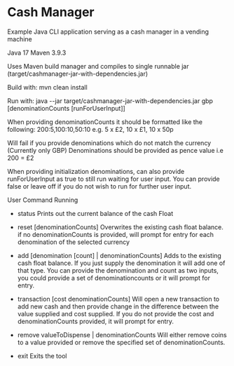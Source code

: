 # Cash Manager
Example Java CLI application serving as a cash manager in a vending machine

Java 17
Maven 3.9.3

Uses Maven build manager and compiles to single runnable jar (target/cashmanager-jar-with-dependencies.jar)

Build with: mvn clean install

Run with: java --jar target/cashmanager-jar-with-dependencies.jar gbp [denominationCounts [runForUserInput]]

When providing denominationCounts it should be formatted like the following: 
200:5,100:10,50:10
e.g.
5 x £2, 10 x £1, 10 x 50p

Will fail if you provide denominations which do not match the currency (Currently only GBP)
Denominations should be provided as pence value i.e 200 = £2

When providing initialization denominations, can also provide runForUserInput as true to still run waiting for user input. You can provide false or leave off if you do not wish to run for further user input.

User Command Running
- status
    Prints out the current balance of the cash Float
  
- reset [denominationCounts]
    Overwrites the existing cash float balance. if no denominationCounts is provided, will prompt for entry for each denomination of the selected currency
  
- add [denomination [count] | denominationCounts]
    Adds to the existing cash float balance. If you just supply the denomination it will add one of that type. You can provide the denomination and count as two inputs, you could provide a set of denominationcounts or it will prompt for entry.
  
- transaction [cost denominationCounts]
    Will open a new transaction to add new cash and then provide change in the difference between the value supplied and cost supplied. If you do not provide the cost and denominationCounts provided, it will prompt for entry.
  
- remove valueToDispense | denominationCounts
    Will either remove coins to a value provided or remove the specified set of denominationCounts.

- exit
    Exits the tool
